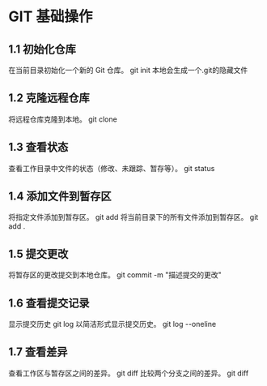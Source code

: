 # GIT 基础操作
## 1.1 初始化仓库
在当前目录初始化一个新的 Git 仓库。
git init
本地会生成一个.git的隐藏文件
## 1.2 克隆远程仓库
将远程仓库克隆到本地。
git clone <repository-url>
## 1.3 查看状态
查看工作目录中文件的状态（修改、未跟踪、暂存等）。
git status
## 1.4 添加文件到暂存区
将指定文件添加到暂存区。
git add <file>
将当前目录下的所有文件添加到暂存区。
git add .
## 1.5 提交更改
将暂存区的更改提交到本地仓库。
git commit -m "描述提交的更改"
## 1.6 查看提交记录
显示提交历史
git log
以简洁形式显示提交历史。
git log --oneline
## 1.7 查看差异
查看工作区与暂存区之间的差异。
git diff
比较两个分支之间的差异。
git diff <branch1> <branch2>

